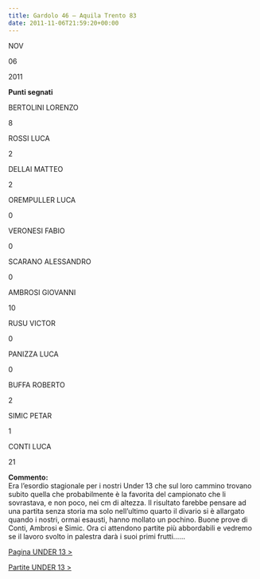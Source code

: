 ```yaml
---
title: Gardolo 46 – Aquila Trento 83
date: 2011-11-06T21:59:20+00:00
---
```

NOV

06

2011

**Punti segnati**

BERTOLINI LORENZO

8

ROSSI LUCA

2

DELLAI MATTEO

2

OREMPULLER LUCA

0

VERONESI FABIO

0

SCARANO ALESSANDRO

0

AMBROSI GIOVANNI

10

RUSU VICTOR

0

PANIZZA LUCA

0

BUFFA ROBERTO

2

SIMIC PETAR

1

CONTI LUCA

21

**Commento:**  
Era l’esordio stagionale per i nostri Under 13 che sul loro cammino trovano subito quella che probabilmente è la favorita del campionato che li sovrastava, e non poco, nei cm di altezza. Il risultato farebbe pensare ad una partita senza storia ma solo nell’ultimo quarto il divario si è allargato quando i nostri, ormai esausti, hanno mollato un pochino. Buone prove di Conti, Ambrosi e Simic. Ora ci attendono partite più abbordabili e vedremo se il lavoro svolto in palestra darà i suoi primi frutti……

[Pagina UNDER 13 >](http://www.basketgardolo.it/under-13)

[Partite UNDER 13 >](http://www.basketgardolo.it/?tag=under-13&cat=11)